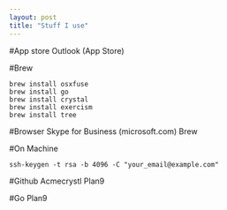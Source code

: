```yaml
---
layout: post
title: "Stuff I use"
---
```


#App store
Outlook (App Store)

#Brew

```
brew install osxfuse
brew install go
brew install crystal
brew install exercism
brew install tree
``` 

#Browser
Skype for Business (microsoft.com)
Brew

#On Machine

```
ssh-keygen -t rsa -b 4096 -C "your_email@example.com"
```


#Github
Acmecrystl
Plan9

#Go
Plan9







